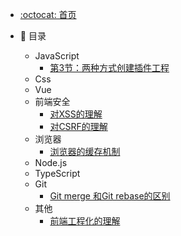 <!--
 * @Description: 
 * @Author: 曹俊
 * @Date: 2023-03-27 19:24:25
 * @LastEditors: 曹俊
 * @LastEditTime: 2023-03-30 13:22:01
-->
<!--
 * @Description: 
 * @Author: 曹俊
 * @Date: 2023-03-27 19:24:25
 * @LastEditors: 曹俊
 * @LastEditTime: 2023-03-27 19:40:46
-->
- [:octocat: 首页](/README)
- :memo: 目录
   
   - JavaScript
      - [第3节：两种方式创建插件工程](/md/idea-plugin/2021-10-18-第一节：两种方式创建插件工程.md)
   - Css
   - Vue
   - 前端安全
     - [对XSS的理解](/md/idea-plugin/XSS的理解.md)
     - [对CSRF的理解](/md/idea-plugin/CSRF的理解.md)
   - 浏览器
     - [浏览器的缓存机制](/md/idea-plugin/浏览器的缓存机制.md)
   - Node.js
   - TypeScript
   - Git
     - [Git merge 和Git rebase的区别](/md/idea-plugin/Git中的merge和rebase.md)
   - 其他
     - [前端工程化的理解](/md/idea-plugin/前端工程化.md)
       
